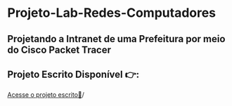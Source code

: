 # Projeto-Lab-Redes-Computadores
 <h2>Projetando a Intranet de uma Prefeitura por meio do Cisco Packet Tracer<h2>

 <h2>Projeto Escrito Disponível 👉:</h2> <a href="https://docs.google.com/document/d/1KfQyMkLdBVmUk65o3UOsLHMpp5fH0ljfmn-yubblYkU/edit?usp=sharing">Acesse o projeto escrito🔗</a>/
